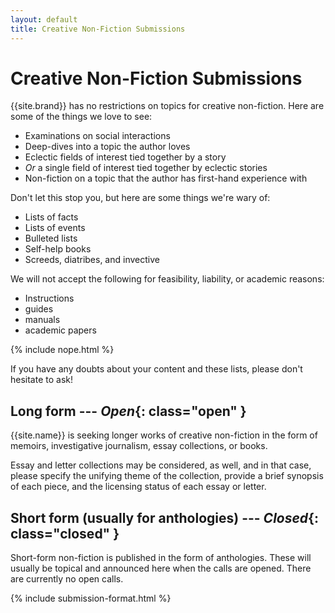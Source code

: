 ```yaml
---
layout: default
title: Creative Non-Fiction Submissions
---
```


# Creative Non-Fiction Submissions

{{site.brand}} has no restrictions on topics for creative non-fiction. Here are some of the things we love to see:

* Examinations on social interactions
* Deep-dives into a topic the author loves
* Eclectic fields of interest tied together by a story
* *Or* a single field of interest tied together by eclectic stories
* Non-fiction on a topic that the author has first-hand experience with

Don't let this stop you, but here are some things we're wary of:

* Lists of facts
* Lists of events
* Bulleted lists
* Self-help books
* Screeds, diatribes, and invective

We will not accept the following for feasibility, liability, or academic reasons:

* Instructions
* guides
* manuals
* academic papers

{% include nope.html %}

If you have any doubts about your content and these lists, please don't hesitate to ask!

## Long form --- ***Open***{: class="open" }

{{site.name}} is seeking longer works of creative non-fiction in the form of memoirs, investigative journalism, essay collections, or books.

Essay and letter collections may be considered, as well, and in that case, please specify the unifying theme of the collection, provide a brief synopsis of each piece, and the licensing status of each essay or letter.

## Short form (usually for anthologies) --- ***Closed***{: class="closed" }

Short-form non-fiction is published in the form of anthologies. These will usually be topical and announced here when the calls are opened. There are currently no open calls.

{% include submission-format.html %}
